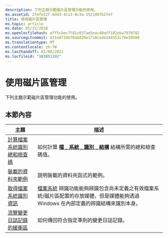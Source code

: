 ```yaml
---
description: 下列主題示範磁片區管理功能的使用。
ms.assetid: 2fefe12f-6dd3-4ca3-8c3a-1521d8fb2fef
title: 使用磁片區管理
ms.topic: article
ms.date: 05/31/2018
ms.openlocfilehash: eff5cbec7f81c037ae5eac40aff182eba7976782
ms.sourcegitcommit: 831e8f3db78ab820e1710cede244553c70e50500
ms.translationtype: MT
ms.contentlocale: zh-TW
ms.lasthandoff: 01/08/2021
ms.locfileid: "103851192"
---
```

# <a name="using-volume-management"></a>使用磁片區管理

下列主題示範磁片區管理功能的使用。

## <a name="in-this-section"></a>本節內容



| 主題                                                                                                         | 描述                                                                                                                                                                                                                                                                                                         |
|---------------------------------------------------------------------------------------------------------------|---------------------------------------------------------------------------------------------------------------------------------------------------------------------------------------------------------------------------------------------------------------------------------------------------------------------|
| [計算檔案系統識別總和檢查碼](computing-a-file-system-recognition-checksum.md)<br/>   | 如何計算 [**檔 \_ 系統 \_ 識別 \_ 結構**](file-system-recognition-structure.md) 結構所需的總和檢查碼值。<br/>                                                                                                                                                           |
| [裝載的資料夾範例](volume-mount-point-examples.md)<br/>                                         | 說明裝載的資料夾函式的範例。<br/>                                                                                                                                                                                                                                                   |
| [取得檔案系統識別資訊](obtaining-file-system-recognition-information.md)<br/> | [檔案系統](file-system-recognition.md) 辨識功能能夠辨識包含尚未定義之有效檔案系統/磁片區配置的存放媒體，但是媒體能夠透過 Windows 在內部定義的辨識結構來識別本身。<br/> |
| [流覽變更日誌記錄的緩衝區](walking-a-buffer-of-change-journal-records.md)<br/>       | 如何傳回符合指定準則的變更日誌記錄。<br/>                                                                                                                                                                                                                                       |



 

 

 




